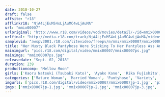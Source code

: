 ```yaml
---
date: 2018-10-27
draft: false
affsite: "r18"
afflinkr18: "NjA4LjEuMS4xLjAuMC4wLjAuMA"
url: "mmix00007"
urloriginal: "http://www.r18.com/videos/vod/movies/detail/-/id=mmix00007"
urlfinal: "http://media.r18.com/track/NjA4LjEuMS4xLjAuMC4wLjAuMA/videos/vod/movies/detail/-/id=mmix00007"
samplevid: "awspv3001.r18.com/litevideo/freepv/m/mmi/mmix00007/mmix00007_dmb_w.mp4"
title: "Her Musty Black Pantyhose Were Sticking To Her Pantyless Ass And Pussy A Big Ass Housewife With Beautiful Legs 8 Ladies/4 Hours"
mainimgurl: "pics.r18.com/digital/video/mmix00007/mmix00007ps.jpg"
mainimgs: "mmix00007ps.jpg"
releasedate: "Sept. 02, 2018"
duration: 239
productioncomp: "Mellow Moon"
girls: ['Kaoru Natsuki (Tsubaki Kato)', 'Ayako Kano', 'Rika Fujishita', 'Iku Kondo\n(Ikumi Kondo)', 'Hitomi Katase', 'Rie Takeuchi', 'Yayoi Amano', 'Yuko Adachi']
categories: ['Mature Woman', 'Married Woman', 'Pantyhose', 'Variety', 'Foot Fetish', 'Over 4 Hours', 'Hi-Def']
imgurls: ['pics.r18.com/digital/video/mmix00007/mmix00007jp-1.jpg', 'pics.r18.com/digital/video/mmix00007/mmix00007jp-2.jpg', 'pics.r18.com/digital/video/mmix00007/mmix00007jp-3.jpg', 'pics.r18.com/digital/video/mmix00007/mmix00007jp-4.jpg', 'pics.r18.com/digital/video/mmix00007/mmix00007jp-5.jpg', 'pics.r18.com/digital/video/mmix00007/mmix00007jp-6.jpg', 'pics.r18.com/digital/video/mmix00007/mmix00007jp-7.jpg', 'pics.r18.com/digital/video/mmix00007/mmix00007jp-8.jpg', 'pics.r18.com/digital/video/mmix00007/mmix00007jp-9.jpg', 'pics.r18.com/digital/video/mmix00007/mmix00007jp-10.jpg', 'pics.r18.com/digital/video/mmix00007/mmix00007jp-11.jpg', 'pics.r18.com/digital/video/mmix00007/mmix00007jp-12.jpg', 'pics.r18.com/digital/video/mmix00007/mmix00007jp-13.jpg', 'pics.r18.com/digital/video/mmix00007/mmix00007jp-14.jpg', 'pics.r18.com/digital/video/mmix00007/mmix00007jp-15.jpg', 'pics.r18.com/digital/video/mmix00007/mmix00007jp-16.jpg', 'pics.r18.com/digital/video/mmix00007/mmix00007jp-17.jpg', 'pics.r18.com/digital/video/mmix00007/mmix00007jp-18.jpg', 'pics.r18.com/digital/video/mmix00007/mmix00007jp-19.jpg', 'pics.r18.com/digital/video/mmix00007/mmix00007jp-20.jpg']
imgs: ['mmix00007jp-1.jpg', 'mmix00007jp-2.jpg', 'mmix00007jp-3.jpg', 'mmix00007jp-4.jpg', 'mmix00007jp-5.jpg', 'mmix00007jp-6.jpg', 'mmix00007jp-7.jpg', 'mmix00007jp-8.jpg', 'mmix00007jp-9.jpg', 'mmix00007jp-10.jpg', 'mmix00007jp-11.jpg', 'mmix00007jp-12.jpg', 'mmix00007jp-13.jpg', 'mmix00007jp-14.jpg', 'mmix00007jp-15.jpg', 'mmix00007jp-16.jpg', 'mmix00007jp-17.jpg', 'mmix00007jp-18.jpg', 'mmix00007jp-19.jpg', 'mmix00007jp-20.jpg']
---
```

